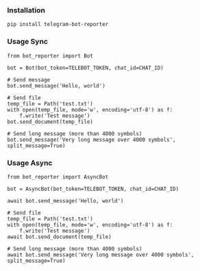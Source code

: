 ### Installation

    pip install telegram-bot-reporter

### Usage Sync

    from bot_reporter import Bot

    bot = Bot(bot_token=TELEBOT_TOKEN, chat_id=CHAT_ID)

    # Send message
    bot.send_message('Hello, world')

    # Send file
    temp_file = Path('test.txt')
    with open(temp_file, mode='w', encoding='utf-8') as f:
        f.write('Test message')
    bot.send_document(temp_file)

    # Send long message (more than 4000 symbols)
    bot.send_message('Very long message over 4000 symbols', split_message=True)

### Usage Async

    from bot_reporter import AsyncBot

    bot = AsyncBot(bot_token=TELEBOT_TOKEN, chat_id=CHAT_ID)

    await bot.send_message('Hello, world')

    # Send file
    temp_file = Path('test.txt')
    with open(temp_file, mode='w', encoding='utf-8') as f:
        f.write('Test message')
    await bot.send_document(temp_file)

    # Send long message (more than 4000 symbols)
    await bot.send_message('Very long message over 4000 symbols', split_message=True)
